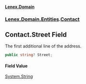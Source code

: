 #### [Lenex.Domain](index.md 'index')
### [Lenex.Domain.Entities](Lenex.Domain.Entities.md 'Lenex.Domain.Entities').[Contact](Lenex.Domain.Entities.Contact.md 'Lenex.Domain.Entities.Contact')

## Contact.Street Field

The first additional line of the address.

```csharp
public string? Street;
```

#### Field Value
[System.String](https://docs.microsoft.com/en-us/dotnet/api/System.String 'System.String')